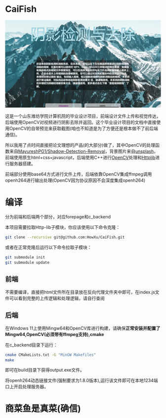 # CaiFish

![Title](./screenshots/1.png)


这是一个山东潍坊学院计算机院的毕业设计项目，前端设计文件上传和视觉传达，后端使用OpenCV对视频进行阴影去除并返回。这个毕业设计项目的文档中直接使用OpenCV的自带预览来获取截图(咱也不知道是为了方便还是根本做不了前后端通信)。

所以我用了点时间直接把论文理想的产品(的大部分)做了，其中OpenCV的处理函数来自[MayureshPG1/Shadow-Detection-Removal](https://github.com/MayureshPG1/Shadow-Detection-Removal)，背景图片来自[unsplash](https://images.unsplash.com/photo-1536264911542-668b0180d5a1?ixlib=rb-0.3.5&q=85&fm=jpg&crop=entropy&cs=srgb&ixid=eyJhcHBfaWQiOjE0NTg5fQ&s=a9a32743f06349efc39aeae90f047e9f)，前端使用原生html+css+javascript，后端使用C++进行[OpenCV](https://github.com/opencv/opencv)处理和[Httplib](https://github.com/yhirose/cpp-httplib)进行服务器搭建。

前端部分使用base64方式进行文件上传，后端依靠OpenCV集成ffmpeg调用openh264进行输出处理(OpenCV因为协议原因不会深度集成openh264)

# 编译

分为前端和后端两个部分，对应forepage和c_backend

本项目需要拉取Http-lib子模块，你应该使用以下命令克隆：

```bash
git clone --recursive git@github.com:HowXu/CaiFish.git
```
或者在正常克隆后运行以下命令拉取子模块：

```bash
git submodule init
git submodule update
```

## 前端

不需要编译，直接把html文件所在目录放在反向代理文件夹中即可，在index.js文件可以看到完整的上传逻辑和处理逻辑，请自行查阅

## 后端

在Windows 11上使用Mingw64和OpenCV库进行构建，请确保**正常安装并配置了Mingw64,OpenCV(必须带有ffmpeg支持),cmake**

在c_backend目录下运行：

```bash
cmake CMakeLists.txt -G "MinGW Makefiles"
make
```

即可在build目录下获得output.exe文件。

将openh264动态链接文件(强制要求为1.8.0版本),运行该文件即可在本地1234端口上开启处理服务器。

# 商菜鱼是真菜(确信)